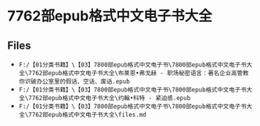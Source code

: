 # 7762部epub格式中文电子书大全

## Files

- `F:/【01分类书籍】\【03】7800部epub格式中文电子书\7800部epub格式中文电子书大全\7762部epub格式中文电子书大全\布莱恩•弗戈赫 - 职场秘密语言：著名企业高管教你识破办公室里的假话、空话、废话.epub`
- `F:/【01分类书籍】\【03】7800部epub格式中文电子书\7800部epub格式中文电子书大全\7762部epub格式中文电子书大全\约翰•科特 - 紧迫感.epub`
- `F:/【01分类书籍】\【03】7800部epub格式中文电子书\7800部epub格式中文电子书大全\7762部epub格式中文电子书大全\files.md`
